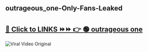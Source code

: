 
 ## outrageous_one-Only-Fans-Leaked

# <h2><a href="https://clipsfans.com/outrageous_one&ref=git">🔗 Click to LINKS ⏩⏩ 👉 🟢 outrageous one </a></h2>

<a href="https://clipsfans.com/outrageous_one&ref=git" rel="nofollow" data-target="animated-image.originalLink"><img src="https://i.ibb.co.com/xMMVF88/686577567.gif" alt="Viral Video Original" style="max-width: 100%; display: inline-block;" data-target="animated-image.originalImage"></a>
